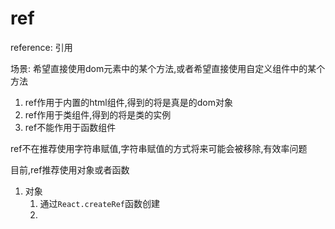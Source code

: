 # ref

reference: 引用

场景: 希望直接使用dom元素中的某个方法,或者希望直接使用自定义组件中的某个方法

1. ref作用于内置的html组件,得到的将是真是的dom对象
2. ref作用于类组件,得到的将是类的实例
3. ref不能作用于函数组件

ref不在推荐使用字符串赋值,字符串赋值的方式将来可能会被移除,有效率问题

目前,ref推荐使用对象或者函数
1. 对象
   1. 通过`React.createRef`函数创建
   2. 
